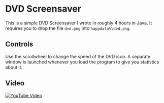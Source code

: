 # DVD Screensaver

This is a simple DVD Screensaver I wrote in roughly 4 hours in Java. It requires you to drop the file ``dvd.png`` into ``%appdata%\dvd.png``. 


## Controls

Use the scrollwheel to change the speed of the DVD icon. A separate window is launched whenever you load the program to give you statistics about it.

## Video

[![YouTube Video](https://img.youtube.com/vi/azxxD-lFBA8/0.jpg)](https://www.youtube.com/watch?v=azxxD-lFBA8)
